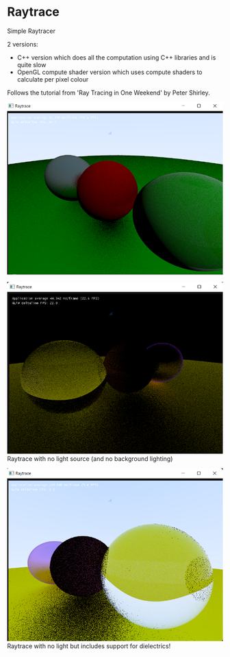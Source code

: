 # Raytrace
 
Simple Raytracer

2 versions:

- C++ version which does all the computation using C++ libraries and is quite slow
- OpenGL compute shader version which uses compute shaders to calculate per pixel colour

Follows the tutorial from 'Ray Tracing in One Weekend' by Peter Shirley. 

![Raytrace](https://github.com/jasonjk192/RayTrace/blob/main/screenshots/scene.pnh.png?raw=true)

![Raytrace](https://github.com/jasonjk192/RayTrace/blob/main/screenshots/scene2.png?raw=true)
Raytrace with no light source (and no background lighting)

![Raytrace](https://github.com/jasonjk192/RayTrace/blob/main/screenshots/scene3.png?raw=true)
Raytrace with no light but includes support for dielectrics!